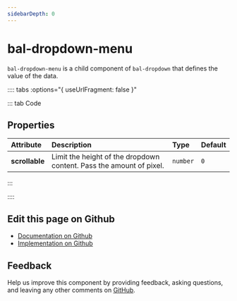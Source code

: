```yaml
---
sidebarDepth: 0
---
```



# bal-dropdown-menu

`bal-dropdown-menu` is a child component of `bal-dropdown` that defines the value of the data.




<!-- docs:child of bal-dropdown -->

:::: tabs :options="{ useUrlFragment: false }"

::: tab Code

## Properties


| Attribute      | Description                                                         | Type     | Default |
| :------------- | :------------------------------------------------------------------ | :------- | :------ |
| **scrollable** | Limit the height of the dropdown content. Pass the amount of pixel. | `number` | `0`     |


:::


::::

## Edit this page on Github

* [Documentation on Github](https://github.com/baloise/design-system/blob/master/docs/src/components/components/bal-dropdown-menu.md)
* [Implementation on Github](https://github.com/baloise/design-system/blob/master/packages/components/src/components/bal-dropdown-menu)

## Feedback

Help us improve this component by providing feedback, asking questions, and leaving any other comments on [GitHub](https://github.com/baloise/design-system/issues/new).

